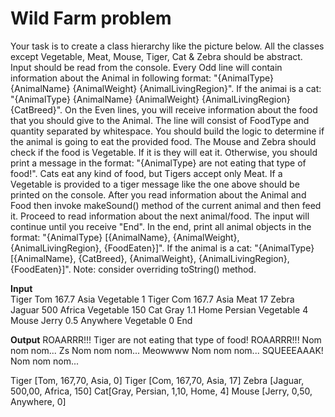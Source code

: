 # Wild Farm problem 

Your task is to create a class hierarchy like the picture below. All the classes except Vegetable, Meat, Mouse, Tiger, Cat & Zebra should be abstract.
Input should be read from the console. Every Odd line will contain information about the Animal in following format:
"{AnimalType} {AnimalName} {AnimalWeight} {AnimalLivingRegion}".
If the animai is a cat: "{AnimalType} {AnimalName} {AnimalWeight} {AnimalLivingRegion} {CatBreed}".
On the Even lines, you will receive information about the food that you should give to the Animal. The line will consist of FoodType and quantity separated by whitespace.
You should build the logic to determine if the animal is going to eat the provided food. The Mouse and Zebra should check if the food is Vegetable. If it is they will eat it. Otherwise, you should print a message in the format:
"{AnimalType} are not eating that type of food!". 
Cats eat any kind of food, but Tigers accept only Meat. If a Vegetable is provided to a tiger message like the one above should be printed on the console.
After you read information about the Animal and Food then invoke makeSound() method of the current animal and then feed it. Proceed to read information about the next animal/food. The input will continue until you receive "End".
In the end, print all animal objects in the format:
"{AnimalType} [{AnimalName}, {AnimalWeight}, {AnimalLivingRegion}, {FoodEaten}]".
If the animal is a cat: "{AnimalType} [{AnimalName}, {CatBreed}, {AnimalWeight}, {AnimalLivingRegion}, {FoodEaten}]".
Note: consider overriding toString() method.


**Input**			
Tiger Tom 167.7 Asia
Vegetable 1
Tiger Com 167.7 Asia
Meat 17
Zebra Jaguar 500 Africa
Vegetable 150
Cat Gray 1.1 Home Persian
Vegetable 4
Mouse Jerry 0.5 Anywhere
Vegetable 0
End

**Output**
ROAARRR!!!
Tiger are not eating that type of food!
ROAARRR!!!
Nom nom nom...
Zs
Nom nom nom...
Meowwww
Nom nom nom...
SQUEEEAAAK!
Nom nom nom...

Tiger [Tom, 167,70, Asia, 0]
Tiger [Com, 167,70, Asia, 17]
Zebra [Jaguar, 500,00, Africa, 150]
Cat[Gray, Persian, 1,10, Home, 4]
Mouse [Jerry, 0,50, Anywhere, 0]
